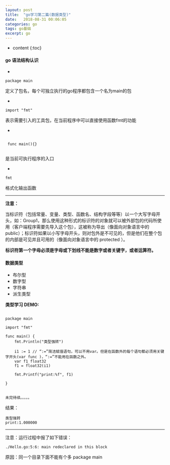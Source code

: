 ```yaml
---
layout: post
title:  "go学习第二篇(数据类型)"
date:   2018-08-31 00:06:05
categories: go
tags: go基础
excerpt: go
---
```


* content
{:toc}

#### go 语法结构认识

-  

```
package main

```

定义了包名，每个可独立执行的go程序都包含一个名为main的包

- 

```
import "fmt"

```
表示需要引入的工具包，在当前程序中可以直接使用函数fmt的功能

-

```

 func main(){}
 
```

是当前可执行程序的入口


- 

```
fmt 

```

格式化输出函数

---

**注意：**

当标识符（包括常量、变量、类型、函数名、结构字段等等）以一个大写字母开头，如：Group1，那么使用这种形式的标识符的对象就可以被外部包的代码所使用（客户端程序需要先导入这个包），这被称为导出（像面向对象语言中的 public）；标识符如果以小写字母开头，则对包外是不可见的，但是他们在整个包的内部是可见并且可用的（像面向对象语言中的 protected ）。


**标识符第一个字母必须是字母或下划线不能是数字或者关键字，或者运算符。**


#### 数据类型

- 布尔型
- 数字型
- 字符串
- 派生类型

**类型学习 DEMO:**

```

package main

import "fmt"

func main() {
	fmt.Println("类型强转")

	i1 := 1 // “:=”简洁赋值语句，可以不用var。但是在函数外的每个语句都必须用关键字开头(var func )，“:=”不能用在函数之外。
	var f1 float32
	f1 = float32(i1)

	fmt.Printf("print:%f", f1)

}


未完待续。。。。。

```

结果：


```
类型强转
print:1.000000

```




---

注意：运行过程中报了如下错误：

```
./Hello.go:5:6: main redeclared in this block

```
原因：同一个目录下面不能有个多 package main
